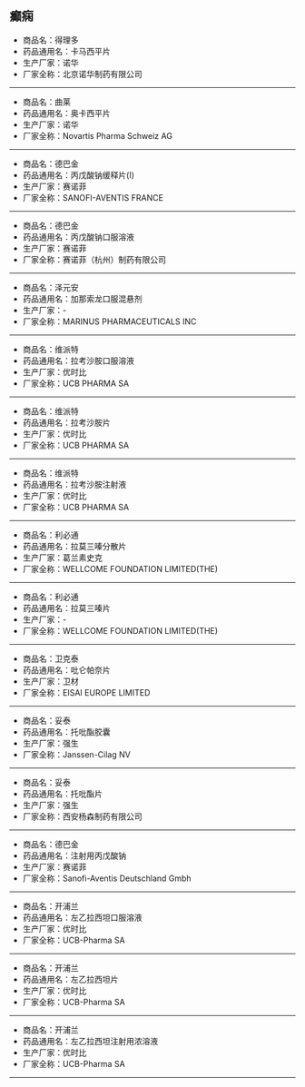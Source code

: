 ##  癫痫

- 商品名：得理多
- 药品通用名：卡马西平片
- 生产厂家：诺华
- 厂家全称：北京诺华制药有限公司

---

- 商品名：曲莱
- 药品通用名：奥卡西平片
- 生产厂家：诺华
- 厂家全称：Novartis Pharma Schweiz AG

---

- 商品名：德巴金
- 药品通用名：丙戊酸钠缓释片(Ⅰ)
- 生产厂家：赛诺菲
- 厂家全称：SANOFI-AVENTIS FRANCE

---

- 商品名：德巴金
- 药品通用名：丙戊酸钠口服溶液
- 生产厂家：赛诺菲
- 厂家全称：赛诺菲（杭州）制药有限公司

---

- 商品名：泽元安
- 药品通用名：加那索龙口服混悬剂
- 生产厂家：-
- 厂家全称：MARINUS PHARMACEUTICALS INC

---

- 商品名：维派特
- 药品通用名：拉考沙胺口服溶液
- 生产厂家：优时比
- 厂家全称：UCB PHARMA SA

---

- 商品名：维派特
- 药品通用名：拉考沙胺片
- 生产厂家：优时比
- 厂家全称：UCB PHARMA SA

---

- 商品名：维派特
- 药品通用名：拉考沙胺注射液
- 生产厂家：优时比
- 厂家全称：UCB PHARMA SA

---

- 商品名：利必通
- 药品通用名：拉莫三嗪分散片
- 生产厂家：葛兰素史克
- 厂家全称：WELLCOME FOUNDATION LIMITED(THE)

---

- 商品名：利必通
- 药品通用名：拉莫三嗪片
- 生产厂家：-
- 厂家全称：WELLCOME FOUNDATION LIMITED(THE)

---

- 商品名：卫克泰
- 药品通用名：吡仑帕奈片
- 生产厂家：卫材
- 厂家全称：EISAI EUROPE LIMITED

---

- 商品名：妥泰
- 药品通用名：托吡酯胶囊
- 生产厂家：强生
- 厂家全称：Janssen-Cilag NV

---

- 商品名：妥泰
- 药品通用名：托吡酯片
- 生产厂家：强生
- 厂家全称：西安杨森制药有限公司

---

- 商品名：德巴金
- 药品通用名：注射用丙戊酸钠
- 生产厂家：赛诺菲
- 厂家全称：Sanofi-Aventis Deutschland Gmbh

---

- 商品名：开浦兰
- 药品通用名：左乙拉西坦口服溶液
- 生产厂家：优时比
- 厂家全称：UCB-Pharma SA

---

- 商品名：开浦兰
- 药品通用名：左乙拉西坦片
- 生产厂家：优时比
- 厂家全称：UCB-Pharma SA

---

- 商品名：开浦兰
- 药品通用名：左乙拉西坦注射用浓溶液
- 生产厂家：优时比
- 厂家全称：UCB-Pharma SA

---
